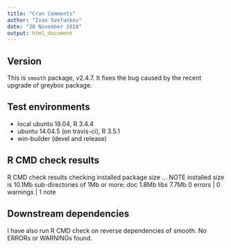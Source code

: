 ```yaml
---
title: "Cran Comments"
author: "Ivan Svetunkov"
date: "30 November 2018"
output: html_document
---
```

## Version
This is ``smooth`` package, v2.4.7. It fixes the bug caused by the recent upgrade of greybox package.

## Test environments
* local ubuntu 18.04, R 3.4.4
* ubuntu 14.04.5 (on travis-ci), R 3.5.1
* win-builder (devel and release)

## R CMD check results
R CMD check results
checking installed package size ... NOTE
  installed size is  10.1Mb
  sub-directories of 1Mb or more:
    doc    1.8Mb
    libs   7.7Mb
0 errors | 0 warnings | 1 note

## Downstream dependencies
I have also run R CMD check on reverse dependencies of smooth.
No ERRORs or WARNINGs found.

